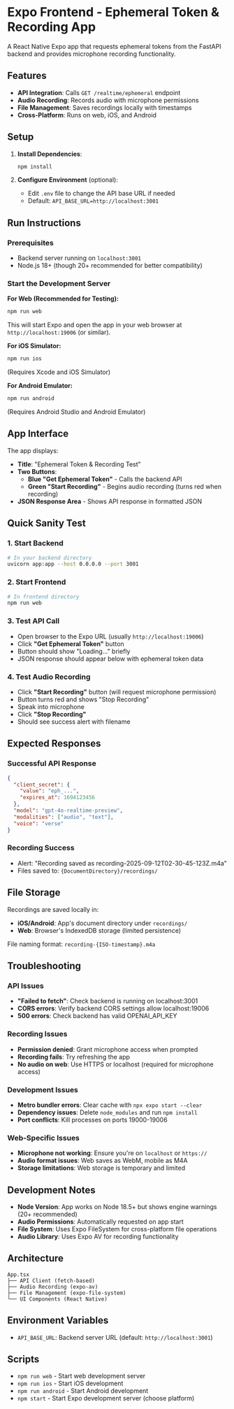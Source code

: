# Expo Frontend - Ephemeral Token & Recording App

A React Native Expo app that requests ephemeral tokens from the FastAPI backend and provides microphone recording functionality.

## Features

- **API Integration**: Calls `GET /realtime/ephemeral` endpoint
- **Audio Recording**: Records audio with microphone permissions
- **File Management**: Saves recordings locally with timestamps
- **Cross-Platform**: Runs on web, iOS, and Android

## Setup

1. **Install Dependencies**:
   ```bash
   npm install
   ```

2. **Configure Environment** (optional):
   - Edit `.env` file to change the API base URL if needed
   - Default: `API_BASE_URL=http://localhost:3001`

## Run Instructions

### Prerequisites
- Backend server running on `localhost:3001`
- Node.js 18+ (though 20+ recommended for better compatibility)

### Start the Development Server

**For Web (Recommended for Testing):**
```bash
npm run web
```
This will start Expo and open the app in your web browser at `http://localhost:19006` (or similar).

**For iOS Simulator:**
```bash
npm run ios
```
(Requires Xcode and iOS Simulator)

**For Android Emulator:**
```bash
npm run android
```
(Requires Android Studio and Android Emulator)

## App Interface

The app displays:
- **Title**: "Ephemeral Token & Recording Test"
- **Two Buttons**:
  - **Blue "Get Ephemeral Token"** - Calls the backend API
  - **Green "Start Recording"** - Begins audio recording (turns red when recording)
- **JSON Response Area** - Shows API response in formatted JSON

## Quick Sanity Test

### 1. Start Backend
```bash
# In your backend directory
uvicorn app:app --host 0.0.0.0 --port 3001
```

### 2. Start Frontend
```bash
# In frontend directory
npm run web
```

### 3. Test API Call
- Open browser to the Expo URL (usually `http://localhost:19006`)
- Click **"Get Ephemeral Token"** button
- Button should show "Loading..." briefly
- JSON response should appear below with ephemeral token data

### 4. Test Audio Recording
- Click **"Start Recording"** button (will request microphone permission)
- Button turns red and shows "Stop Recording"
- Speak into microphone
- Click **"Stop Recording"**
- Should see success alert with filename

## Expected Responses

### Successful API Response
```json
{
  "client_secret": {
    "value": "eph_...",
    "expires_at": 1694123456
  },
  "model": "gpt-4o-realtime-preview",
  "modalities": ["audio", "text"],
  "voice": "verse"
}
```

### Recording Success
- Alert: "Recording saved as recording-2025-09-12T02-30-45-123Z.m4a"
- Files saved to: `{DocumentDirectory}/recordings/`

## File Storage

Recordings are saved locally in:
- **iOS/Android**: App's document directory under `recordings/`
- **Web**: Browser's IndexedDB storage (limited persistence)

File naming format: `recording-{ISO-timestamp}.m4a`

## Troubleshooting

### API Issues
- **"Failed to fetch"**: Check backend is running on localhost:3001
- **CORS errors**: Verify backend CORS settings allow localhost:19006
- **500 errors**: Check backend has valid OPENAI_API_KEY

### Recording Issues
- **Permission denied**: Grant microphone access when prompted
- **Recording fails**: Try refreshing the app
- **No audio on web**: Use HTTPS or localhost (required for microphone access)

### Development Issues
- **Metro bundler errors**: Clear cache with `npx expo start --clear`
- **Dependency issues**: Delete `node_modules` and run `npm install`
- **Port conflicts**: Kill processes on ports 19000-19006

### Web-Specific Issues
- **Microphone not working**: Ensure you're on `localhost` or `https://`
- **Audio format issues**: Web saves as WebM, mobile as M4A
- **Storage limitations**: Web storage is temporary and limited

## Development Notes

- **Node Version**: App works on Node 18.5+ but shows engine warnings (20+ recommended)
- **Audio Permissions**: Automatically requested on app start
- **File System**: Uses Expo FileSystem for cross-platform file operations
- **Audio Library**: Uses Expo AV for recording functionality

## Architecture

```
App.tsx
├── API Client (fetch-based)
├── Audio Recording (expo-av)
├── File Management (expo-file-system)
└── UI Components (React Native)
```

## Environment Variables

- `API_BASE_URL`: Backend server URL (default: `http://localhost:3001`)

## Scripts

- `npm run web` - Start web development server
- `npm run ios` - Start iOS development
- `npm run android` - Start Android development
- `npm start` - Start Expo development server (choose platform)

